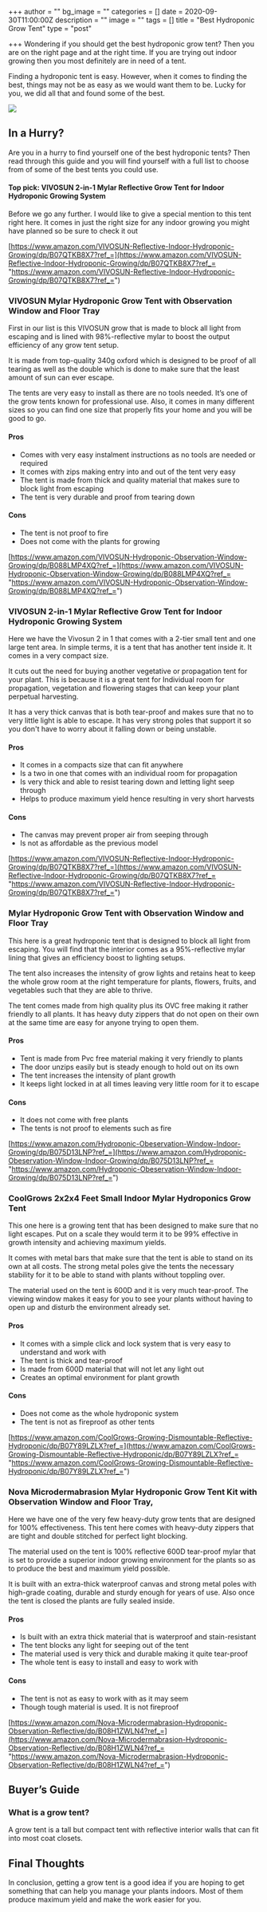 +++
author = ""
bg_image = ""
categories = []
date = 2020-09-30T11:00:00Z
description = ""
image = ""
tags = []
title = "Best Hydroponic Grow Tent"
type = "post"

+++
Wondering if you should get the best hydroponic grow tent? Then you are on the right page and at the right time. If you are trying out indoor growing then you most definitely are in need of a tent.

Finding a hydroponic tent is easy. However, when it comes to finding the best, things may not be as easy as we would want them to be. Lucky for you, we did all that and found some of the best.

![](/images/pexels-iconcom-736779.jpg)

## In a Hurry?

Are you in a hurry to find yourself one of the best hydroponic tents? Then read through this guide and you will find yourself with a full list to choose from of some of the best tents you could use.

#### Top pick: VIVOSUN 2-in-1 Mylar Reflective Grow Tent for Indoor Hydroponic Growing System

Before we go any further. I would like to give a special mention to this tent right here. It comes in just the right size for any indoor growing you might have planned so be sure to check it out

[https://www.amazon.com/VIVOSUN-Reflective-Indoor-Hydroponic-Growing/dp/B07QTKB8X7?ref_=](https://www.amazon.com/VIVOSUN-Reflective-Indoor-Hydroponic-Growing/dp/B07QTKB8X7?ref_= "https://www.amazon.com/VIVOSUN-Reflective-Indoor-Hydroponic-Growing/dp/B07QTKB8X7?ref_=")

### VIVOSUN Mylar Hydroponic Grow Tent with Observation Window and Floor Tray

First in our list is this VIVOSUN grow that is made to block all light from escaping and is lined with 98%-reflective mylar to boost the output efficiency of any grow tent setup.

It is made from top-quality 340g oxford which is designed to be proof of all tearing as well as the double which is done to make sure that the least amount of sun can ever escape.

The tents are very easy to install as there are no tools needed. It’s one of the grow tents known for professional use. Also, it comes in many different sizes so you can find one size that properly fits your home and you will be good to go.

#### Pros

* Comes with very easy instalment instructions as no tools are needed or required
* It comes with zips making entry into and out of the tent very easy
* The tent is made from thick and quality material that makes sure to block light from escaping
* The tent is very durable and proof from tearing down

#### Cons

* The tent is not proof to fire
* Does not come with the plants for growing

[https://www.amazon.com/VIVOSUN-Hydroponic-Observation-Window-Growing/dp/B088LMP4XQ?ref_=](https://www.amazon.com/VIVOSUN-Hydroponic-Observation-Window-Growing/dp/B088LMP4XQ?ref_= "https://www.amazon.com/VIVOSUN-Hydroponic-Observation-Window-Growing/dp/B088LMP4XQ?ref_=")

### VIVOSUN 2-in-1 Mylar Reflective Grow Tent for Indoor Hydroponic Growing System

Here we have the Vivosun 2 in 1 that comes with a 2-tier small tent and one large tent area. In simple terms, it is a tent that has another tent inside it. It comes in a very compact size.

It cuts out the need for buying another vegetative or propagation tent for your plant. This is because it is a great tent for Individual room for propagation, vegetation and flowering stages that can keep your plant perpetual harvesting.

It has a very thick canvas that is both tear-proof and makes sure that no to very little light is able to escape. It has very strong poles that support it so you don't have to worry about it falling down or being unstable.

#### Pros

* It comes in a compacts size that can fit anywhere
* Is a two in one that comes with an individual room for propagation
* Is very thick and able to resist tearing down and letting light seep through
* Helps to produce maximum yield hence resulting in very short harvests

#### Cons

* The canvas may prevent proper air from seeping through
* Is not as affordable as the previous model

[https://www.amazon.com/VIVOSUN-Reflective-Indoor-Hydroponic-Growing/dp/B07QTKB8X7?ref_=](https://www.amazon.com/VIVOSUN-Reflective-Indoor-Hydroponic-Growing/dp/B07QTKB8X7?ref_= "https://www.amazon.com/VIVOSUN-Reflective-Indoor-Hydroponic-Growing/dp/B07QTKB8X7?ref_=")

### Mylar Hydroponic Grow Tent with Observation Window and Floor Tray

This here is a great hydroponic tent that is designed to block all light from escaping. You will find that the interior comes as a 95%-reflective mylar lining that gives an efficiency boost to lighting setups.

The tent also increases the intensity of grow lights and retains heat to keep the whole grow room at the right temperature for plants, flowers, fruits, and vegetables such that they are able to thrive.

The tent comes made from high quality plus its OVC free making it rather friendly to all plants. It has heavy duty zippers that do not open on their own at the same time are easy for anyone trying to open them.

#### Pros

* Tent is made from Pvc free material making it very friendly to plants
* The door unzips easily but is steady enough to hold out on its own
* The tent increases the intensity of plant growth
* It keeps light locked in at all times leaving very little room for it to escape

#### Cons

* It does not come with free plants
* The tents is not proof to elements such as fire

[https://www.amazon.com/Hydroponic-Obeservation-Window-Indoor-Growing/dp/B075D13LNP?ref_=](https://www.amazon.com/Hydroponic-Obeservation-Window-Indoor-Growing/dp/B075D13LNP?ref_= "https://www.amazon.com/Hydroponic-Obeservation-Window-Indoor-Growing/dp/B075D13LNP?ref_=")

### CoolGrows 2x2x4 Feet Small Indoor Mylar Hydroponics Grow Tent

This one here is a growing tent that has been designed to make sure that no light escapes. Put on a scale they would term it to be 99% effective in growth intensity and achieving maximum yields.

It comes with metal bars that make sure that the tent is able to stand on its own at all costs. The strong metal poles give the tents the necessary stability for it to be able to stand with plants without toppling over.

The material used on the tent is 600D and it is very much tear-proof. The viewing window makes it easy for you to see your plants without having to open up and disturb the environment already set.

#### Pros

* It comes with a simple click and lock system that is very easy to understand and work with
* The tent is thick and tear-proof
* Is made from 600D material that will not let any light out
* Creates an optimal environment for plant growth

#### Cons

* Does not come as the whole hydroponic system
* The tent is not as fireproof as other tents

[https://www.amazon.com/CoolGrows-Growing-Dismountable-Reflective-Hydroponic/dp/B07Y89LZLX?ref_=](https://www.amazon.com/CoolGrows-Growing-Dismountable-Reflective-Hydroponic/dp/B07Y89LZLX?ref_= "https://www.amazon.com/CoolGrows-Growing-Dismountable-Reflective-Hydroponic/dp/B07Y89LZLX?ref_=")

### Nova Microdermabrasion Mylar Hydroponic Grow Tent Kit with Observation Window and Floor Tray,

Here we have one of the very few heavy-duty grow tents that are designed for 100% effectiveness. This tent here comes with heavy-duty zippers that are tight and double stitched for perfect light blocking.

The material used on the tent is 100% reflective 600D tear-proof mylar that is set to provide a superior indoor growing environment for the plants so as to produce the best and maximum yield possible.

It is built with an extra-thick waterproof canvas and strong metal poles with high-grade coating, durable and sturdy enough for years of use. Also once the tent is closed the plants are fully sealed inside.

#### Pros

* Is built with an extra thick material that is waterproof and stain-resistant
* The tent blocks any light for seeping out of the tent
* The material used is very thick and durable making it quite tear-proof
* The whole tent is easy to install and easy to work with

#### Cons

* The tent is not as easy to work with as it may seem
* Though tough material is used. It is not fireproof

[https://www.amazon.com/Nova-Microdermabrasion-Hydroponic-Observation-Reflective/dp/B08H1ZWLN4?ref_=](https://www.amazon.com/Nova-Microdermabrasion-Hydroponic-Observation-Reflective/dp/B08H1ZWLN4?ref_= "https://www.amazon.com/Nova-Microdermabrasion-Hydroponic-Observation-Reflective/dp/B08H1ZWLN4?ref_=")

## Buyer’s Guide

### What is a grow tent?

A grow tent is a tall but compact tent with reflective interior walls that can fit into most coat closets.

## Final Thoughts

In conclusion, getting a grow tent is a good idea if you are hoping to get something that can help you manage your plants indoors. Most of them produce maximum yield and make the work easier for you.